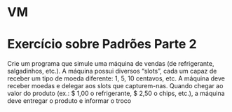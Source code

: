 # VM
# Exercício sobre Padrões Parte 2
Crie um programa que simule uma máquina de vendas (de refrigerante, salgadinhos, etc.). A máquina possui diversos “slots”, cada um capaz de receber um tipo de moeda diferente: 1, 5, 10 centavos, etc. A máquina deve receber moedas e delegar aos slots que capturem-nas. Quando chegar ao valor do produto (ex.: $ 1,00 o refrigerante, $ 2,50 o chips, etc.), a máquina deve entregar o produto e informar o troco
